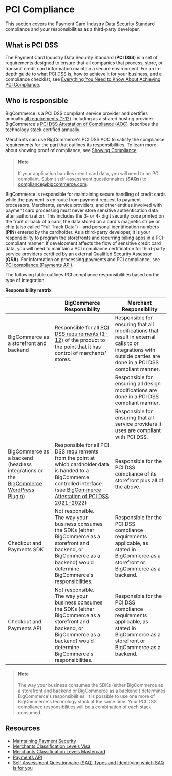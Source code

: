# PCI Compliance

This section covers the Payment Card Industry Data Security Standard compliance and your responsibilities as a third-party developer.

## What is PCI DSS

The Payment Card Industry Data Security Standard (**PCI DSS**) is a set of requirements designed to ensure that all companies that process, store, or transmit credit card information maintain a secure environment. For an in-depth guide to what PCI DSS is, how to achieve it for your business, and a compliance checklist, see [Everything You Need to Know About Achieving PCI Compliance](https://www.bigcommerce.com/articles/ecommerce/pci-compliance/).

## Who is responsible

BigCommerce is a PCI DSS compliant service provider and certifies annually [all requirements (1-12)](https://www.pcisecuritystandards.org/pci_security/standards_overview) including as a shared hosting provider. BigCommerce's [PCI DSS Attestation of Compliance (AOC)](https://support.mybigcommerce.com/content/dojo/BigCommerce_PCI_DSS_v3.2.1_AOC_2019_Service_Provider.pdf) describes the technology stack certified annually. 

Merchants can use BigCommerce's PCI DSS AOC to satisfy the compliance requirements for the part that outlines its responsibilities. To learn more about showing proof of compliance, see [Showing Compliance](https://support.bigcommerce.com/s/article/PCI-Compliance#how).


> #### Note
> If your application handles credit card data, you will need to be PCI compliant. Submit self-assessment questionnaires (**SAQs**) to [compliance@bigcommerce.com](mailto:compliance@bigcommerce.com).


BigCommerce is responsible for maintaining secure handling of credit cards while the payment is en route from payment request to payment processors. Merchants, service providers, and other entities involved with payment card processing must never store sensitive authentication data after authorization. This includes the 3- or 4- digit security code printed on the front or back of a card, the data stored on a card's magnetic stripe or chip (also called “Full Track Data”) – and personal identification numbers (**PIN**) entered by the cardholder. As a third-party developer, it is your responsibility to program the storefronts and recurring billing apps in a PCI-compliant manner. If development affects the flow of sensitive credit card data, you will need to maintain a PCI compliance certification for third-party service providers certified by an external Qualified Security Assessor (**QSA**). For information on processing payments and PCI compliance, see [PCI compliance (Payments API)](/api-docs/store-management/payment-processing#pci-compliance).

The following table outlines PCI compliance responsibilities based on the type of integration.

**Responsibility matrix**

| |BigCommerce Responsibility |Merchant Responsibility |
|--|--|--|
| BigCommerce as a storefront and backend | Responsible for all [PCI DSS requirements (1-12)](https://www.pcisecuritystandards.org/pci_security/maintaining_payment_security) of the product to the point that it has control of merchants' stores. | Responsible for ensuring that all modifications that result in external calls to or integrations with outside parties are done in a PCI DSS compliant manner. |
||| Responsible for ensuring all design modifications are done in a PCI DSS compliant manner.|
||| Responsible for ensuring that all service providers it uses are compliant with PCI DSS.|
| BigCommerce as a backend (headless integrations or the [BigCommerce WordPress Plugin](https://wordpress.org/plugins/bigcommerce/)) | Responsible for all PCI DSS requirements from the point at which cardholder data is handed to a BigCommerce controlled interface. (see [BigCommerce Attestation of PCI DSS 2021-2022](https://support.mybigcommerce.com/content/dojo/BigCommerce_2021_PCI_DSS_v3_2_1_Service_Provider_AOC-1.pdf)) | Responsible for the PCI DSS compliance of its storefront plus all of the above. |
| Checkout and Payments SDK | Not responsible. </br> The way your business consumes the SDKs (either BigCommerce as a storefront and backend, or BigCommerce as a backend) would determine BigCommerce's responsibilities. | Responsible for the PCI DSS compliance requirements applicable, as stated in BigCommerce as a storefront or BigCommerce as a backend.|
| Checkout and Payments API | Not responsible. </br> The way your business consumes the SDKs (either BigCommerce as a storefront and backend, or BigCommerce as a backend) would determine BigCommerce's responsibilities. |  Responsible for the PCI DSS compliance requirements applicable, as stated in BigCommerce as a storefront or BigCommerce as a backend. |


> #### Note
> The way your business consumes the SDKs (either BigCommerce as a storefront and backend or BigCommerce as a backend ) determines BigCommerce's  responsibilities; It is possible to use one more of BigCommerce's technology stack at the same time. Your PCI DSS compliance responsibilities will be a combination of each stack consumed.



## Resources

- [Maintaining Payment Security](https://www.pcisecuritystandards.org/pci_security/maintaining_payment_security)
- [Merchants Classification Levels Visa](https://usa.visa.com/support/small-business/security-compliance.html#3)
- [Merchants Classification Levels Mastercard](https://www.mastercard.us/en-us/merchants/safety-security/security-recommendations/merchants-need-to-know.html)
- [Payments API](/api-docs/store-management/payment-processing)
- [Self Assessment Questionnaire (SAQ) Types and Identifying which SAQ is for you](https://www.pcisecuritystandards.org/documents/SAQ-InstrGuidelines-v3_2_1.pdf?agreement=true&time=1562173376464)
